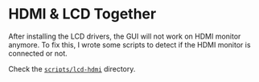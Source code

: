 # HDMI & LCD Together

After installing the LCD drivers, the GUI will not work on HDMI monitor anymore.
To fix this, I wrote some scripts to detect if the HDMI monitor is connected or not.

Check the [`scripts/lcd-hdmi`](/scripts/lcd-hdmi) directory.
